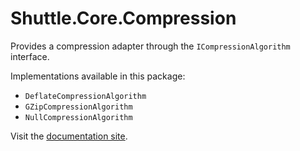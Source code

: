 # Shuttle.Core.Compression

Provides a compression adapter through the `ICompressionAlgorithm` interface.

Implementations available in this package:

- `DeflateCompressionAlgorithm`
- `GZipCompressionAlgorithm`
- `NullCompressionAlgorithm`

Visit the [documentation site](http://shuttle.github.io/shuttle-core/).